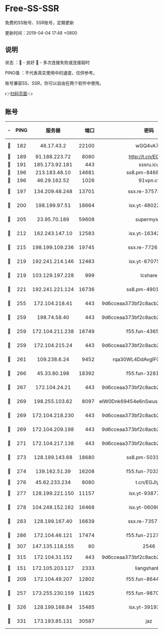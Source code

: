 # Free-SS-SSR

免费的SS账号、SSR账号，定期更新

更新时间：2019-04-04 17:48 +0800

## 说明

状态     ：🙂 - 良好 🙁 - 多次连接失败或连接超时

PING值   ：不代表真实使用中的速度，仅供参考。

账号兼容SS、SSR，你可以自由在两个软件中使用。

👉[扫码页面](https://liesauer.github.io/Free-SS-SSR/)👈

## 账号

|-|PING|服务器|端口|密码|加密方式|区域|
|:----:|:----:|:-----:|-----:|:----:|:----:|:----:|
|🙂|182|46.17.43.2|22100|wGQ4vA7D|aes-256-gcm|RU|
|🙂|189|91.188.223.72|8080|http://t.cn/EGJIyrl|rc4-md5|RU|
|🙂|191|185.173.92.181|443|sssru.icu|rc4-md5|RU|
|🙂|196|213.183.48.10|14681|ss8.pm-84686175|rc4-md5|RU|
|🙂|196|46.29.162.52|1026|91vpn.cf|rc4-md5|RU|
|🙂|197|134.209.48.248|13701|ssx.re-37578120|aes-256-cfb|US|
|🙂|200|198.199.97.51|18664|isx.yt-48022284|aes-256-cfb|US|
|🙂|205|23.95.70.189|59608|supermyssr|chacha20-ietf|US|
|🙂|212|162.243.147.10|12583|isx.yt-16342865|aes-256-cfb|US|
|🙂|215|198.199.109.236|19745|ssx.re-77261514|aes-256-cfb|US|
|🙂|219|192.241.214.146|12483|isx.yt-67075199|aes-256-cfb|US|
|🙂|219|103.129.197.228|999|lcshare|aes-256-cfb|US|
|🙂|221|192.241.221.124|16736|ss8.pm-49014523|aes-256-cfb|US|
|🙂|255|172.104.218.41|443|9d6cceaa373bf2c8acb22e60b6a58be6|aes-256-cfb|US|
|🙂|259|198.74.58.40|443|9d6cceaa373bf2c8acb22e60b6a58be6|aes-256-cfb|US|
|🙂|259|172.104.211.238|18749|f55.fun-43653563|aes-256-cfb|US|
|🙂|259|172.104.215.24|443|9d6cceaa373bf2c8acb22e60b6a58be6|aes-256-cfb|US|
|🙂|261|109.238.6.24|9452|rqa30WL4DdAvgIFG6Fs3znzTa|aes-256-cfb|FR|
|🙂|266|45.33.80.198|18392|f55.fun-32811523|aes-256-cfb|US|
|🙂|267|172.104.24.21|443|9d6cceaa373bf2c8acb22e60b6a58be6|aes-256-cfb|US|
|🙂|269|198.255.103.62|8097|eIW0Dnk69454e6nSwuspv9DmS201tQ0D|aes-256-cfb|US|
|🙂|269|172.104.218.230|443|9d6cceaa373bf2c8acb22e60b6a58be6|aes-256-cfb|US|
|🙂|269|172.104.209.198|443|9d6cceaa373bf2c8acb22e60b6a58be6|aes-256-cfb|US|
|🙂|271|172.104.217.138|443|9d6cceaa373bf2c8acb22e60b6a58be6|aes-256-cfb|US|
|🙂|273|128.199.143.68|18680|ss8.pm-50313855|aes-256-cfb|SG|
|🙂|274|139.162.51.39|16208|f55.fun-70332829|aes-256-cfb|SG|
|🙂|276|45.62.233.234|8080|t.cn/EGJIyrl|rc4-md5|CA|
|🙂|277|128.199.221.150|11157|isx.yt-93877597|aes-256-cfb|SG|
|🙂|278|104.248.152.162|16468|isx.yt-06090221|aes-256-cfb|SG|
|🙂|283|128.199.167.40|16639|ssx.re-73571746|aes-256-cfb|SG|
|🙂|286|172.104.46.121|17474|f55.fun-21276009|aes-256-cfb|SG|
|🙂|307|147.135.118.155|80|2546|chacha20|US|
|🙂|315|172.104.31.152|443|9d6cceaa373bf2c8acb22e60b6a58be6|aes-256-cfb|US|
|🙂|151|172.105.203.127|2333|liangshanbo|chacha20|JP|
|🙂|209|172.104.49.207|12802|f55.fun-86447449|aes-256-cfb|SG|
|🙂|257|173.255.230.159|11625|f55.fun-98708140|aes-256-cfb|US|
|🙂|326|128.199.168.84|15485|isx.yt-39193066|aes-256-cfb|SG|
|🙂|331|173.193.85.131|30587|jaz|aes-256-cfb|US|
